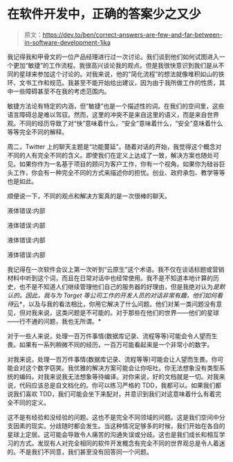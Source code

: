 # 在软件开发中，正确的答案少之又少

> 原文：<https://dev.to/ben/correct-answers-are-few-and-far-between-in-software-development-1jka>

我记得我和甲骨文的一位产品经理进行过一次讨论。我们谈到他们如何试图进入一个更加“敏捷”的工作流程。我很高兴谈论我的观点。但是我很快意识到我们是从不同的星球来参加这个讨论的。对我来说，他的“简化流程”的想法就像堆积如山的铁环、文书工作和规范。我甚至不能开始给出建议，因为由于我所做工作的性质，其中一些障碍甚至不在我的考虑范围内。

敏捷方法论有特定的内涵，但“敏捷”也是一个描述性的词。在我们的空间里，这些语言障碍总是难以驾驭。然而，这里的冲突不是来自这里的语义，而是来自世界观。不同的经历导致了对“快”意味着什么，“安全”意味着什么，“安全”意味着什么等等完全不同的解释。

周二，Twitter 上的聊天主题是“功能蔓延”。随着对话的开始，我觉得这个概念对不同的人有完全不同的含义。即使我们在定义上达成了一致，解决方案也随处可见。如果你作为一名基于项目的顾问为客户工作，你有一个视角。如果你为硅谷巨头工作，你会有一种完全不同的方式来描述你的担忧。创业、政府承包、教学等等也是如此。

顺便说一下，不同的观点和解决方案真的是一次很棒的聊天。

液体错误:内部

液体错误:内部

液体错误:内部

液体错误:内部

我记得在一次软件会议上第一次听到“云原生”这个术语。我不仅在谈话标题或营销材料中听到这个词，而且在日常对话中也经常使用。我不是不知道本地计算的历史，也不是不知道人们继续管理他们自己的服务器的好理由，但是我绝对认为*是默认的。因此，我与为 Target 等公司工作的开发人员的对话非常有趣，他们如何看待*云*，以及与我的看法相比，你用它解决了什么问题。他们对某一类问题没有意见，但对我来说，这类问题是不可能的。对于那些在他们的世界——他们的星球——行不通的问题，我也无所谓。*

对于一些人来说，处理一百万件事情(数据库记录、流程等等)可能会令人望而生畏。如果有一系列稍微不同的经历，一百万可能看起来是一个非常小的数字。

对我来说，处理一百万件事情(数据库记录、流程等等)可能会让人望而生畏。你可能会对这个数字窃笑。我优雅的解决方案可能会让你呕吐。你无法想象没有类型系统的编码，对我来说我无法想象等待编译。对你来说，好的文档就是一切。对我来说，代码应该总是自文档化的。你可以练习严格的 TDD，我都可以。如果我们都说我们喜欢 TDD，我们可能会坐下来配对，并意识到我们对这意味着什么有着完全不同的定义。

这不是有经验和没经验的问题。这也不是完全不同领域的问题。这是我们空间中分支因素的现实。分歧随时都会发生。当这种情况足够多的时候，我们开始在各自的星球上定居。这可能会导致令人痛苦的沟通失误或分歧。这也是我们成长和相互学习的方式。发现有人对完全相同的软件开发概念有完全不同的世界观总是令人着迷的。不是我们不同意，我们甚至没有回答同一个问题。